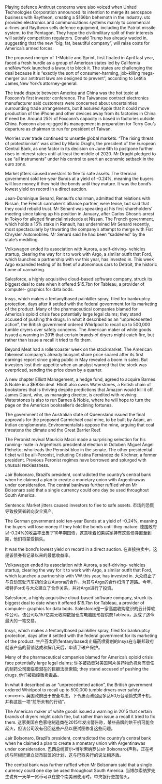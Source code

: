 Playing defence
Antitrust concerns were also voiced when United Technologies Corporation announced its intention to merge its aerospace business with Raytheon, creating a $166bn behemoth in the industry. utc provides electronics and communications systems mainly to commercial airlines and Raytheon sells defence equipment, including the Patriot missile system, to the Pentagon. They hope the civil/military split of their interests will satisfy competition regulators. Donald Trump has already waded in, suggesting that the new “big, fat, beautiful company”, will raise costs for America’s armed forces.

The proposed merger of T-Mobile and Sprint, first floated in April last year, faced a fresh hurdle as a group of American states led by California andNewYork launched a lawsuit to block it. The states are challenging the deal because it is “exactly the sort of consumer-harming, job-killing mega-merger our antitrust laws are designed to prevent”, according to Letitia James,New York’s attorney-general.

The trade dispute between America and China was the hot topic at Foxconn’s first investor conference. The Taiwanese contract electronics manufacturer said customers were concerned about uncertainties surrounding trade arrangements, but it assured Apple that it could move production of the iPhone and other devices away from its factories in China if need be. Around 25% of Foxconn’s capacity is based in factories outside China. Foxconn also rejigged its management in preparation for Terry Gou’s departure as chairman to run for president of Taiwan.

Worries over trade continued to unsettle global markets. “The rising threat of protectionism” was citied by Mario Draghi, the president of the European Central Bank, as one factor in its decision on
June 6th to postpone further rises in interest rates until at least the middle of 2020. Mr Draghi pledged to use “all instruments” under his control to avert an economic setback in the euro zone.

Market jitters caused investors to flee to safe assets. The German government sold ten-year Bunds at a yield of -0.24%, meaning the buyers will lose money if they hold the bonds until they mature. It was the bond’s lowest yield on record in a direct auction.

Jean-Dominique Senard, Renault’s chairman, admitted that relations with Nissan, the French carmaker’s alliance partner, were tense, but said that they could rebuild trust. Mr Senard was speaking at his first shareholders’ meeting since taking up his position in January, after Carlos Ghosn’s arrest in Tokyo for alleged financial misdeeds at Nissan. The French government, which holds a 15% stake in Renault, has undermined Mr Senard recently, most spectacularly by thwarting the company’s attempt to merge with Fiat Chrysler Automobiles. Mr Senard said he had been “saddened” by the state’s meddling.

Volkswagen ended its association with Aurora, a self-driving- vehicles startup, clearing the way for it to work with Argo, a similar outfit that Ford, which launched a partnership with vw this year, has invested in. This week Argo expanded testing of its fleet of autonomous cars to Detroit, the historic home of carmaking.

Salesforce, a highly acquisitive cloud-based software company, struck its biggest deal to date when it offered $15.7bn for Tableau, a provider of computer- graphics for data bods.

Insys, which makes a fentanylbased painkiller spray, filed for bankruptcy protection, days after it settled with the federal government for its marketing of the product. Many of the pharmaceutical companies blamed for America’s opioid crisis face potentially large legal claims; they stand accused of pushing the drugs. In what it described as an “unprecedented action”, the British government ordered Whirlpool to recall up to 500,000 tumble dryers over safety concerns. The American maker of white goods issued a warning in 2015 that certain brands of dryers might catch fire, but rather than issue a recall it tried to fix them.

Beyond Meat had a rollercoaster week on the stockmarket. The American fakemeat company’s already buoyant share price soared after its first earnings report since going public in May revealed a boom in sales. But investors lost their appetite when an analyst warned that the stock was overpriced, sending the price down by a quarter.

A new chapter
Elliott Management, a hedge fund, agreed to acquire Barnes & Noble in a $683m deal. Elliott also owns Waterstones, a British chain of bookstores that is thriving despite predictions that Amazon would kill it off. James Daunt, who, as managing director, is credited with reviving Waterstones is also to run Barnes & Noble, where he will hope to turn the page on the American bookseller’s declining fortunes.

The government of the Australian state of Queensland issued the final approvals for the proposed Carmichael coal mine, to be built by Adani, an Indian conglomerate. Environmentalists oppose the mine, arguing that coal threatens the climate and the Great Barrier Reef.

The Peronist revival
Mauricio Macri made a surprising selection for his running- mate in Argentina’s presidential election in October: Miguel Ángel Pichetto, who leads the Peronist bloc in the senate. The other presidential ticket will be all-Peronist, including Cristina Fernández de Kirchner, a former president. Previous Peronist regimes have borrowed and splurged with unusual recklessness.

Jair Bolsonaro, Brazil’s president, contradicted the country’s central bank when he claimed a plan to create a monetary union with Argentinawas under consideration. The central bankwas further ruffled when Mr Bolsonaro said that a single currency could one day be used throughout South America.

Sentence:
Market jitters caused investors to flee to safe assets.
市场的恐慌导致投资者转向安全资产。

The German government sold ten-year Bunds at a yield of -0.24%, meaning the buyers will lose money if they hold the bonds until they mature.
德国政府以-0.24%的收益率出售了10年期国债，这意味着如果买家持有这些债券直至到期，他们将蒙受损失。

It was the bond’s lowest yield on record in a direct auction.
在直接拍卖中，这是该债券有记录以来的最低收益率。

Volkswagen ended its association with Aurora, a self-driving- vehicles startup, clearing the way for it to work with Argo, a similar outfit that Ford, which launched a partnership with VW this year, has invested in.
大众终止了与自动驾驶汽车初创企业Aurora的合作，为其与Argo的合作扫清了道路。今年，福特(Ford)与大众建立了合作关系，并对Argo进行了投资。

Salesforce, a highly acquisitive cloud-based software company, struck its biggest deal to date when it offered $15.7bn for Tableau, a provider of computer- graphics for data bods.
Salesforce是一家高度收购意识的云计算软件公司。该公司以157亿美元收购数据仓库电脑图形提供商Tableau，达成了迄今最大的一笔交易。

Insys, which makes a fentanylbased painkiller spray, filed for bankruptcy protection, days after it settled with the federal government for its marketing of the product.
生产芬太尼(fentanylbased)止痛药喷雾剂的Insys在与联邦政府就该产品的营销达成和解几天后，申请了破产保护。

Many of the pharmaceutical companies blamed for America’s opioid crisis face potentially large legal claims;
许多被指责对美国阿片类药物危机负有责任的制药公司面临着潜在的巨额法律索赔;
they stand accused of pushing the drugs.
他们被指控贩卖毒品。

In what it described as an “unprecedented action”, the British government ordered Whirlpool to recall up to 500,000 tumble dryers over safety concerns.
英国政府出于安全考虑，下令惠而浦召回多达50万台滚筒式烘干机，并称这是一项“前所未有的行动”。

The American maker of white goods issued a warning in 2015 that certain brands of dryers might catch fire, but rather than issue a recall it tried to fix them.
这家美国白色家电制造商在2015年发出警告称，某些品牌的烘干机可能会起火，但该公司没有召回这些产品以便试图修复这些问题。

Jair Bolsonaro, Brazil’s president, contradicted the country’s central bank when he claimed a plan to create a monetary union with Argentinawas under consideration.
巴西总统贾尔•博尔索纳罗(Jair Bolsonaro)声称，正在考虑与阿根廷建立货币联盟的计划，这与巴西央行的说法相矛盾。

The central bank was further ruffled when Mr Bolsonaro said that a single currency could one day be used throughout South America.
当博尔索纳罗先生说有一天单一货币可以在整个南美洲使用时，中央银行更加恼火。